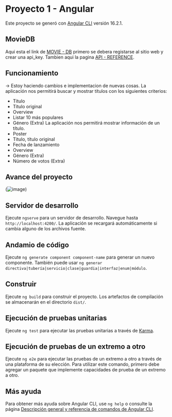 # Proyecto 1 - Angular

Este proyecto se generó con [Angular CLI](https://github.com/angular/angular-cli) versión 16.2.1.

## MovieDB

Aqui esta el link de [MOVIE - DB](https://www.themoviedb.org/) primero se debera registarse al sitio web y crear una api_key. 
Tambien aqui la pagina [API - REFERENCE](https://developer.themoviedb.org/reference/intro/getting-started).

## Funcionamiento
-> Estoy haciendo cambios e implementacion de nuevas cosas.
La aplicación nos permitirá buscar y mostrar títulos con los siguientes criterios:
- Título
- Título original
- Overview
- Listar 10 más populares
- Género (Extra)
La aplicación nos permitirá mostrar información de un título.
- Poster
- Título, título original
- Fecha de lanzamiento
- Overview
- Género (Extra)
- Número de votos (Extra)

## Avance del proyecto

(![image](https://github.com/ISAAC12345-WEB/Proyecto-Angular-Web-MoviesDB-/assets/89948658/a5ddb26d-663d-4b4a-8c2d-9e920e1d66b7))

## Servidor de desarrollo

Ejecute `ngserve` para un servidor de desarrollo. Navegue hasta `http://localhost:4200/`. La aplicación se recargará automáticamente si cambia alguno de los archivos fuente. 

## Andamio de código

Ejecute `ng generate component component-name` para generar un nuevo componente. También puede usar `ng generar directiva|tubería|servicio|clase|guardia|interfaz|enum|módulo`.

## Construir

Ejecute `ng build` para construir el proyecto. Los artefactos de compilación se almacenarán en el directorio `dist/`.

## Ejecución de pruebas unitarias

Ejecute `ng test` para ejecutar las pruebas unitarias a través de [Karma](https://karma-runner.github.io).

## Ejecución de pruebas de un extremo a otro

Ejecute `ng e2e` para ejecutar las pruebas de un extremo a otro a través de una plataforma de su elección. Para utilizar este comando, primero debe agregar un paquete que implemente capacidades de prueba de un extremo a otro.

## Más ayuda

Para obtener más ayuda sobre Angular CLI, use `ng help` o consulte la página [Descripción general y referencia de comandos de Angular CLI](https://angular.io/cli).
